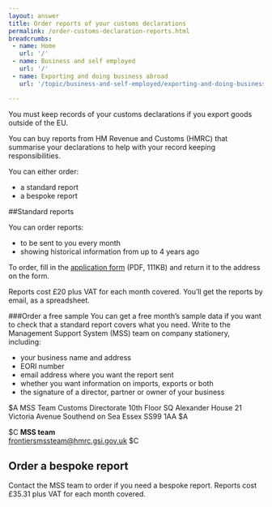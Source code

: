 ```yaml
---
layout: answer
title: Order reports of your customs declarations
permalink: /order-customs-declaration-reports.html
breadcrumbs:
 - name: Home
   url: '/'
 - name: Business and self employed
   url: '/'
 - name: Exporting and doing business abroad
   url: '/topic/business-and-self-employed/exporting-and-doing-business-abroad.html'

---
```


You must keep records of your customs declarations if you export goods outside of the EU.

You can buy reports from HM Revenue and Customs (HMRC) that summarise your declarations to help with your record keeping responsibilities.

You can either order:

- a standard report
- a bespoke report

##Standard reports

You can order reports:

- to be sent to you every month
- showing historical information from up to 4 years ago

To order, fill in the [application form](https://www.gov.uk/government/uploads/system/uploads/attachment_data/file/381489/Agreement_for_the_Sale_of_Management_Support_System__MSS__Data.pdf) (PDF, 111KB) and return it to the address on the form.

Reports cost £20 plus VAT for each month covered. You’ll get the reports by email, as a spreadsheet.

###Order a free sample
You can get a free month’s sample data if you want to check that a standard report covers what you need. Write to the Management Support System (MSS) team on company stationery, including:

- your business name and address
- EORI number
- email address where you want the report sent
- whether you want information on imports, exports or both
- the signature of a director, partner or owner of your business

$A
MSS Team
Customs Directorate
10th Floor SQ
Alexander House
21 Victoria Avenue
Southend on Sea
Essex
SS99 1AA 
$A

$C 
**MSS team**  
<frontiersmssteam@hmrc.gsi.gov.uk>
$C 



## Order a bespoke report

Contact the MSS team to order if you need a bespoke report. Reports cost £35.31 plus VAT for each month covered.
